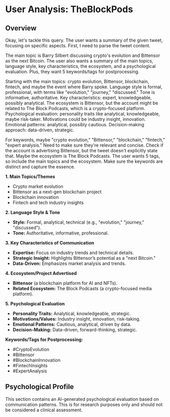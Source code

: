 # User Analysis: TheBlockPods

## Overview

<think>
Okay, let's tackle this query. The user wants a summary of the given tweet, focusing on specific aspects. First, I need to parse the tweet content.

The main topic is Barry Silbert discussing crypto's evolution and Bittensor as the next Bitcoin. The user also wants a summary of the main topics, language style, key characteristics, the ecosystem, and a psychological evaluation. Plus, they want 5 keywords/tags for postprocessing.

Starting with the main topics: crypto evolution, Bittensor, blockchain, fintech, and maybe the event where Barry spoke. Language style is formal, professional, with terms like "evolution," "journey," "discussed." Tone is informative, authoritative. Key characteristics: expert, knowledgeable, possibly analytical. The ecosystem is Bittensor, but the account might be related to The Block Podcasts, which is a crypto-focused platform. Psychological evaluation: personality traits like analytical, knowledgeable, maybe risk-taker. Motivations could be industry insight, innovation. Emotional patterns: analytical, possibly cautious. Decision-making approach: data-driven, strategic.

For keywords, maybe "crypto evolution," "Bittensor," "blockchain," "fintech," "expert analysis." Need to make sure they're relevant and concise. Check if the account is advertising Bittensor, but the tweet doesn't explicitly state that. Maybe the ecosystem is The Block Podcasts. The user wants 5 tags, so include the main topics and the ecosystem. Make sure the keywords are distinct and capture the essence.
</think>

**1. Main Topics/Themes**  
- Crypto market evolution  
- Bittensor as a next-gen blockchain project  
- Blockchain innovation  
- Fintech and tech industry insights  

**2. Language Style & Tone**  
- **Style:** Formal, analytical, technical (e.g., "evolution," "journey," "discussed").  
- **Tone:** Authoritative, informative, professional.  

**3. Key Characteristics of Communication**  
- **Expertise:** Focus on industry trends and technical details.  
- **Strategic Insight:** Highlights Bittensor’s potential as a "next Bitcoin."  
- **Data-Driven:** Emphasizes market analysis and trends.  

**4. Ecosystem/Project Advertised**  
- **Bittensor** (a blockchain platform for AI and NFTs).  
- **Related Ecosystem:** The Block Podcasts (a crypto-focused media platform).  

**5. Psychological Evaluation**  
- **Personality Traits:** Analytical, knowledgeable, strategic.  
- **Motivations/Values:** Industry insight, innovation, risk-taking.  
- **Emotional Patterns:** Cautious, analytical, driven by data.  
- **Decision-Making:** Data-driven, forward-thinking, strategic.  

**Keywords/Tags for Postprocessing:**  
- #CryptoEvolution  
- #Bittensor  
- #BlockchainInnovation  
- #FintechInsights  
- #ExpertAnalysis

## Psychological Profile

This section contains an AI-generated psychological evaluation based on communication patterns. This is for research purposes only and should not be considered a clinical assessment.